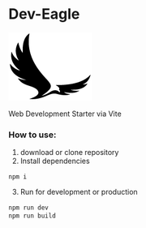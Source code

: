 # Dev-Eagle
![Logo](https://github.com/hishamdalal/Dev-Eagle/blob/master/src/logo.png?raw=true)

Web Development Starter via Vite

### How to use:
1. download or clone repository
2. Install dependencies
  ```
  npm i
  ```
3. Run for development or production 
  ```
  npm run dev
  npm run build
  ```



